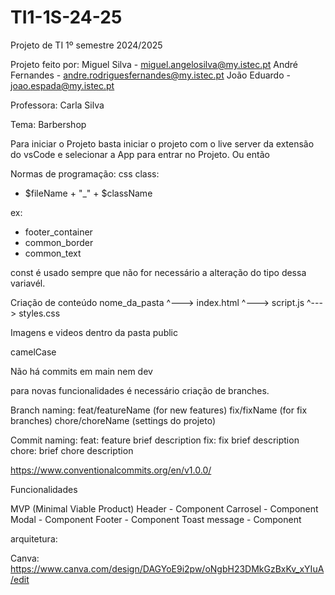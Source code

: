 # TI1-1S-24-25
Projeto de TI 1º semestre 2024/2025

Projeto feito por:
Miguel Silva - miguel.angelosilva@my.istec.pt
André Fernandes - andre.rodriguesfernandes@my.istec.pt
João Eduardo - joao.espada@my.istec.pt

Professora: 
Carla Silva

Tema: Barbershop

Para iniciar o Projeto basta iniciar o projeto com o live server da extensão do vsCode e selecionar a App para entrar no Projeto.
Ou então 

Normas de programação:
css class:
 - $fileName + "_" + $className

 ex: 
 - footer_container
 - common_border
 - common_text

const é usado sempre que não for necessário a alteração do tipo dessa variavél.

Criação de conteúdo 
 nome_da_pasta
 ^---> index.html
 ^---> script.js
 ^---> styles.css

Imagens e videos dentro da pasta public

camelCase

Não há commits em main nem dev

para novas funcionalidades é necessário criação de branches.

Branch naming:
feat/featureName (for new features)
fix/fixName (for fix branches)
chore/choreName (settings do projeto)

Commit naming:
feat: feature brief description
fix: fix brief description
chore: brief chore description

https://www.conventionalcommits.org/en/v1.0.0/

Funcionalidades

MVP (Minimal Viable Product)
Header - Component
Carrosel - Component
Modal - Component
Footer - Component
Toast message - Component


arquitetura:


Canva:
https://www.canva.com/design/DAGYoE9i2pw/oNgbH23DMkGzBxKv_xYIuA/edit